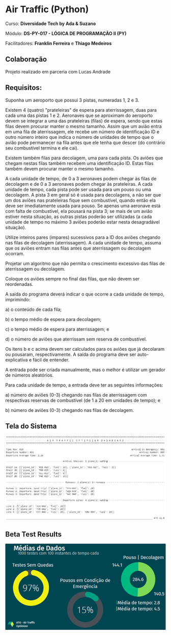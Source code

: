 # Air Traffic (Python)

Curso: **Diversidade Tech by Ada & Suzano**

Módulo: **DS-PY-017 - LÓGICA DE PROGRAMAÇÃO II (PY)**

Facilitadores: **Franklin Ferreira** e **Thiago Medeiros**


## Colaboração
Projeto realizado em parceria com Lucas Andrade


## Requisitos:
Suponha um aeroporto que possui 3 pistas, numeradas 1, 2 e 3.

Existem 4 (quatro) "prateleiras" de espera para aterrissagem, duas para cada uma das pistas 1 e 2. Aeronaves que se aproximam do aeroporto devem se integrar a uma das prateleiras (filas) de espera, sendo que estas filas devem procurar manter o mesmo tamanho. Assim que um avião entra em uma fila de aterrissagem, ele recebe um número de identificação ID e outro número inteiro que indica o número de unidades de tempo que o avião pode permanecer na fila antes que ele tenha que descer (do contrário seu combustível termina e ele cai).

Existem também filas para decolagem, uma para cada pista. Os aviões que chegam nestas filas também recebem uma identificação ID. Estas filas também devem procurar manter o mesmo tamanho.

A cada unidade de tempo, de 0 a 3 aeronaves podem chegar às filas de decolagem e de 0 a 3 aeronaves podem chegar às prateleiras. A cada unidade de tempo, cada pista pode ser usada para um pouso ou uma decolagem. A pista 3 em geral só é usada para decolagens, a não ser que um dos aviões nas prateleiras fique sem combustível, quando então ela deve ser imediatamente usada para pouso. Se apenas uma aeronave está com falta de combustível, ela pousará na pista 3; se mais de um avião estiver nesta situação, as outras pistas poderão ser utilizadas (a cada unidade de tempo no máximo 3 aviões poderão estar nesta desagradável situação).

Utilize inteiros pares (ímpares) sucessivos para a ID dos aviões chegando nas filas de decolagem (aterrissagem). A cada unidade de tempo, assuma que os aviões entram nas filas antes que aterrissagem ou decolagem ocorram.

Projetar um algoritmo que não permita o crescimento excessivo das filas de aterrissagem ou decolagem.

Coloque os aviões sempre no final das filas, que não devem ser reordenadas.

A saída do programa deverá indicar o que ocorre a cada unidade de tempo, imprimindo:

a) o conteúdo de cada fila;

b) o tempo médio de espera para decolagem;

c) o tempo médio de espera para aterrissagem; e

d) o número de aviões que aterrissam sem reserva de combustível.

Os itens b e c acima devem ser calculados para os aviões que já decolaram ou pousaram,
respectivamente. A saída do programa deve ser auto-explicativa e fácil de entender.

A entrada pode ser criada manualmente, mas o melhor é utilizar um gerador de números aleatórios.

Para cada unidade de tempo, a entrada deve ter as seguintes informações:

a) número de aviões (0-3) chegando nas filas de aterrissagem com respectivas reservas de combustível (de 1 a 20 em unidades de tempo); e

b) número de aviões (0-3) chegando nas filas de decolagem.


## Tela do Sistema
![Tela](https://github.com/NiloBSilvaJr/Air_Traffic_Python/blob/main/Tela_ATO.png)

## Beta Test Results
![BetaTest](https://github.com/NiloBSilvaJr/Air_Traffic_Python/blob/main/Beta_test_Airport_1000_for_100.png)
